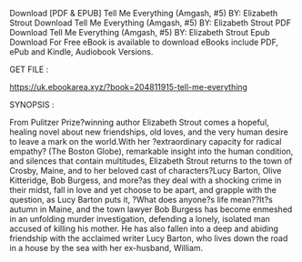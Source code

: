 Download [PDF & EPUB] Tell Me Everything (Amgash, #5) BY: Elizabeth Strout Download Tell Me Everything (Amgash, #5) BY: Elizabeth Strout PDF Download Tell Me Everything (Amgash, #5) BY: Elizabeth Strout Epub Download For Free eBook is available to download eBooks include PDF, ePub and Kindle, Audiobook Versions.

GET FILE :

https://uk.ebookarea.xyz/?book=204811915-tell-me-everything

SYNOPSIS : 

From Pulitzer Prize?winning author Elizabeth Strout comes a hopeful, healing novel about new friendships, old loves, and the very human desire to leave a mark on the world.With her ?extraordinary capacity for radical empathy? (The Boston Globe), remarkable insight into the human condition, and silences that contain multitudes, Elizabeth Strout returns to the town of Crosby, Maine, and to her beloved cast of characters?Lucy Barton, Olive Kitteridge, Bob Burgess, and more?as they deal with a shocking crime in their midst, fall in love and yet choose to be apart, and grapple with the question, as Lucy Barton puts it, ?What does anyone?s life mean??It?s autumn in Maine, and the town lawyer Bob Burgess has become enmeshed in an unfolding murder investigation, defending a lonely, isolated man accused of killing his mother. He has also fallen into a deep and abiding friendship with the acclaimed writer Lucy Barton, who lives down the road in a house by the sea with her ex-husband, William. 

